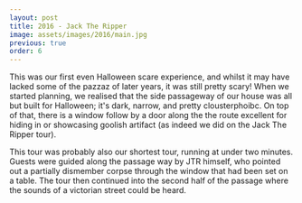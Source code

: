 ```yaml
---
layout: post
title: 2016 - Jack The Ripper
image: assets/images/2016/main.jpg
previous: true
order: 6
---
```


This was our first even Halloween scare experience, and whilst it may have lacked some 
of the pazzaz of later years, it was still pretty scary! When we started planning, we
realised that the side passageway of our house was all but built for Halloween; it's 
dark, narrow, and pretty clousterphoibc. On top of that, there is a window follow by a 
door along the the route excellent for hiding in or showcasing goolish artifact (as indeed
we did on the Jack The Ripper tour).

This tour was probably also our shortest tour, running at under two minutes. Guests were
guided along the passage way by JTR himself, who pointed out a partially dismember corpse
through the window that had been set on a table. The tour then continued into the second
half of the passage where the sounds of a victorian street could be heard.
